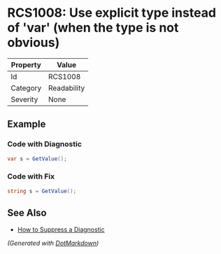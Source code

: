# RCS1008: Use explicit type instead of 'var' \(when the type is not obvious\)

| Property | Value       |
| -------- | ----------- |
| Id       | RCS1008     |
| Category | Readability |
| Severity | None        |

## Example

### Code with Diagnostic

```csharp
var s = GetValue();
```

### Code with Fix

```csharp
string s = GetValue();
```

## See Also

* [How to Suppress a Diagnostic](../HowToConfigureAnalyzers.md#how-to-suppress-a-diagnostic)


*\(Generated with [DotMarkdown](http://github.com/JosefPihrt/DotMarkdown)\)*
